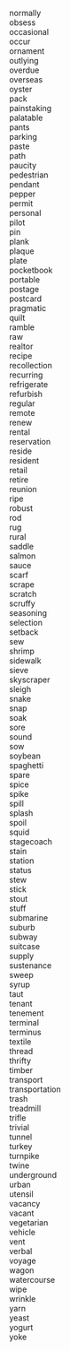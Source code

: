 normally  
obsess  
occasional  
occur  
ornament  
outlying  
overdue  
overseas  
oyster  
pack  
painstaking  
palatable  
pants  
parking  
paste  
path  
paucity  
pedestrian  
pendant  
pepper  
permit  
personal  
pilot  
pin  
plank  
plaque  
plate  
pocketbook  
portable  
postage  
postcard  
pragmatic  
quilt  
ramble  
raw  
realtor  
recipe  
recollection  
recurring  
refrigerate  
refurbish  
regular  
remote  
renew  
rental  
reservation  
reside  
resident  
retail  
retire  
reunion  
ripe  
robust  
rod  
rug  
rural  
saddle  
salmon  
sauce  
scarf  
scrape  
scratch  
scruffy  
seasoning  
selection  
setback  
sew  
shrimp  
sidewalk  
sieve  
skyscraper  
sleigh  
snake  
snap  
soak  
sore  
sound  
sow  
soybean  
spaghetti  
spare  
spice  
spike  
spill  
splash  
spoil  
squid  
stagecoach  
stain  
station  
status  
stew  
stick  
stout  
stuff  
submarine  
suburb  
subway  
suitcase  
supply  
sustenance  
sweep  
syrup  
taut  
tenant  
tenement  
terminal  
terminus  
textile  
thread  
thrifty  
timber  
transport  
transportation  
trash  
treadmill  
trifle  
trivial  
tunnel  
turkey  
turnpike  
twine  
underground  
urban  
utensil  
vacancy  
vacant  
vegetarian  
vehicle  
vent  
verbal  
voyage  
wagon  
watercourse  
wipe  
wrinkle  
yarn  
yeast  
yogurt  
yoke  

